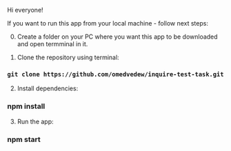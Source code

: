 Hi everyone!

If you want to run this app from your local machine - follow next steps:

0. Create a folder on your PC where you want this app to be downloaded and open termminal in it.

1. Clone the repository using terminal:
### `git clone https://github.com/omedvedew/inquire-test-task.git` 

2. Install dependencies:

### npm install

3. Run the app:

### npm start